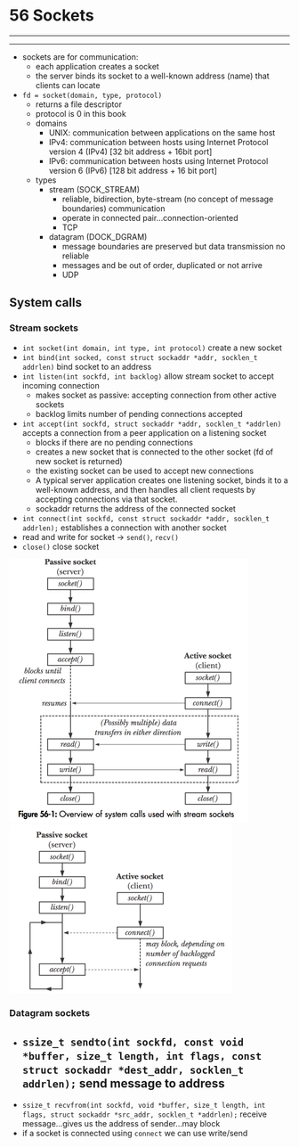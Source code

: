 # 56 Sockets
---


---
- sockets are for communication:
	- each application creates a socket
	- the server binds its socket to a well-known address (name) that clients can locate
- `fd = socket(domain, type, protocol)`
	- returns a file descriptor
	- protocol is 0 in this book
	- domains
		- UNIX: communication between applications on the same host
		- IPv4: communication between hosts using Internet Protocol version 4 (IPv4) [32 bit address + 16bit port]
		- IPv6: communication between hosts using Internet Protocol version 6 (IPv6) [128 bit address + 16 bit port]
	- types
		- stream (SOCK_STREAM)
			- reliable, bidirection, byte-stream (no concept of message boundaries) communication
			- operate in connected pair…connection-oriented
			- TCP
		- datagram (DOCK_DGRAM)
			- message boundaries are preserved but data transmission no reliable
			- messages and be out of order, duplicated or not arrive
			- UDP

## System calls

### Stream sockets
- `int socket(int domain, int type, int protocol)` create a new socket
- `int bind(int socked, const struct sockaddr *addr, socklen_t addrlen)` bind socket to an address
- `int listen(int sockfd, int backlog)` allow stream socket to accept incoming connection
	- makes socket as passive: accepting connection from other active sockets
	- backlog limits number of pending connections accepted
- `int accept(int sockfd, struct sockaddr *addr, socklen_t *addrlen)` accepts a connection from a peer application on a listening socket
	- blocks if there are no pending connections
	- creates a new socket that is connected to the other socket (fd of new socket is returned)
	- the existing socket can be used to accept new connections
	- A typical server application creates one listening socket, binds it to a well-known address, and then handles all client requests by accepting connections via that socket.
	- sockaddr returns the address of the connected socket
- `int connect(int sockfd, const struct sockaddr *addr, socklen_t addrlen);` establishes a connection with another socket
- read and write for socket -> `send()`, `recv()`
- `close()` close socket

![](pictures/socket_sys_call_overview.png)
![](pictures/passive_socket_sys_call_overview.png)

### Datagram sockets

- `ssize_t sendto(int sockfd, const void *buffer, size_t length, int flags, const struct sockaddr *dest_addr, socklen_t addrlen);` send message to address
	- 
- `ssize_t recvfrom(int sockfd, void *buffer, size_t length, int flags, struct sockaddr *src_addr, socklen_t *addrlen);` receive message…gives us the address of sender…may block
- if a socket is connected using `connect` we can use write/send
